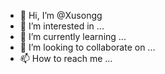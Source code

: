 - 👋 Hi, I’m @Xusongg
- 👀 I’m interested in ...
- 🌱 I’m currently learning ...
- 💞️ I’m looking to collaborate on ...
- 📫 How to reach me ...

<!---
Xusongg/Xusongg is a ✨ special ✨ repository because its `README.md` (this file) appears on your GitHub profile.
You can click the Preview link to take a look at your changes.
--->
